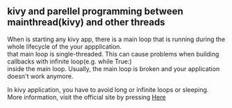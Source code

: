 <h2>kivy and parellel programming between mainthread(kivy) and other threads</h2>


<p> When is starting any kivy app, there is a main loop that is running during the whole lifecycle of the your appplication.<br>
  that main loop is single-threaded. This can cause problems when building callbacks with infinite loop(e.g. while True:) <br>
  inside the main loop. Usually, the main loop is broken and your application doesn't work anymore.
</p>
<p> In kivy application, you have to avoid long or infinite loops or sleeping.<br> More information, visit the official site by pressing <a href="https://kivy.org/doc/stable/guide/events.html">Here</a>
</p>
